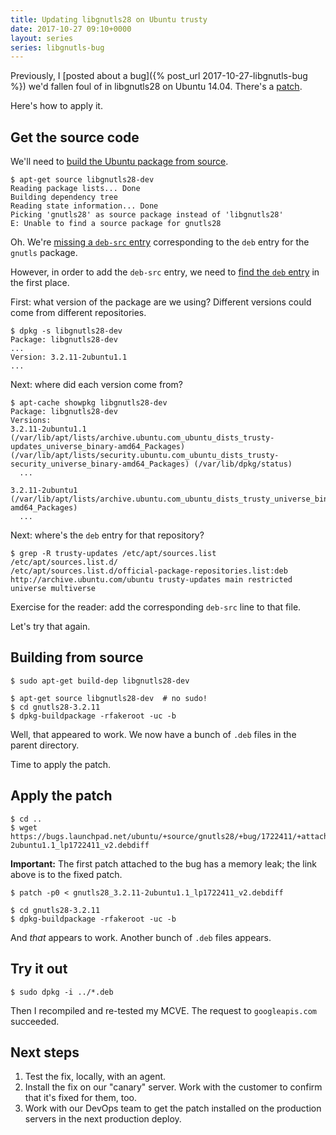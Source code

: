 ```yaml
---
title: Updating libgnutls28 on Ubuntu trusty
date: 2017-10-27 09:10+0000
layout: series
series: libgnutls-bug
---
```


Previously, I [posted about a bug]({% post_url 2017-10-27-libgnutls-bug %}) we'd fallen foul of in libgnutls28 on Ubuntu 14.04. There's a [patch](https://bugs.launchpad.net/ubuntu/+source/gnutls28/+bug/1722411).

Here's how to apply it.

## Get the source code

We'll need to [build the Ubuntu package from source](https://askubuntu.com/questions/28372/how-do-i-get-and-modify-the-source-code-of-packages-installed-through-apt-get).

```
$ apt-get source libgnutls28-dev
Reading package lists... Done
Building dependency tree
Reading state information... Done
Picking 'gnutls28' as source package instead of 'libgnutls28'
E: Unable to find a source package for gnutls28
```

Oh. We're [missing a `deb-src` entry](https://unix.stackexchange.com/questions/158395/apt-get-build-dep-is-unable-to-find-a-source-package) corresponding to the `deb` entry for the `gnutls` package.

However, in order to add the `deb-src` entry, we need to [find the `deb` entry](https://askubuntu.com/questions/8560/how-do-i-find-out-which-repository-a-package-comes-from) in the first place.

First: what version of the package are we using? Different versions could come from different repositories.

```
$ dpkg -s libgnutls28-dev
Package: libgnutls28-dev
...
Version: 3.2.11-2ubuntu1.1
...
```

Next: where did each version come from?

```
$ apt-cache showpkg libgnutls28-dev
Package: libgnutls28-dev
Versions:
3.2.11-2ubuntu1.1 (/var/lib/apt/lists/archive.ubuntu.com_ubuntu_dists_trusty-updates_universe_binary-amd64_Packages) (/var/lib/apt/lists/security.ubuntu.com_ubuntu_dists_trusty-security_universe_binary-amd64_Packages) (/var/lib/dpkg/status)
  ...

3.2.11-2ubuntu1 (/var/lib/apt/lists/archive.ubuntu.com_ubuntu_dists_trusty_universe_binary-amd64_Packages)
  ...

```

Next: where's the `deb` entry for that repository?

```
$ grep -R trusty-updates /etc/apt/sources.list /etc/apt/sources.list.d/
/etc/apt/sources.list.d/official-package-repositories.list:deb http://archive.ubuntu.com/ubuntu trusty-updates main restricted universe multiverse
```

Exercise for the reader: add the corresponding `deb-src` line to that file.

Let's try that again.

## Building from source

```
$ sudo apt-get build-dep libgnutls28-dev
```

```
$ apt-get source libgnutls28-dev  # no sudo!
$ cd gnutls28-3.2.11
$ dpkg-buildpackage -rfakeroot -uc -b
```

Well, that appeared to work. We now have a bunch of `.deb` files in the parent directory.

Time to apply the patch.

## Apply the patch

```
$ cd ..
$ wget https://bugs.launchpad.net/ubuntu/+source/gnutls28/+bug/1722411/+attachment/5039125/+files/gnutls28_3.2.11-2ubuntu1.1_lp1722411_v2.debdiff
```

**Important:** The first patch attached to the bug has a memory leak; the link above is to the fixed patch.


```
$ patch -p0 < gnutls28_3.2.11-2ubuntu1.1_lp1722411_v2.debdiff
```

```
$ cd gnutls28-3.2.11
$ dpkg-buildpackage -rfakeroot -uc -b
```

And _that_ appears to work. Another bunch of `.deb` files appears.

## Try it out

```
$ sudo dpkg -i ../*.deb
```

Then I recompiled and re-tested my MCVE. The request to `googleapis.com` succeeded.

## Next steps

1. Test the fix, locally, with an agent.
2. Install the fix on our "canary" server. Work with the customer to confirm that it's fixed for them, too.
3. Work with our DevOps team to get the patch installed on the production servers in the next production deploy.
